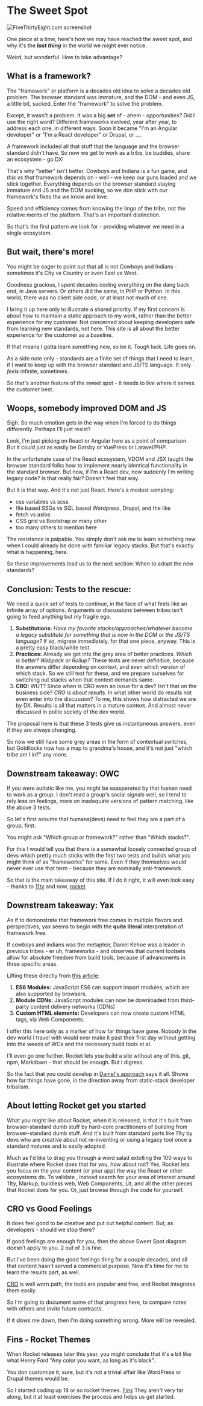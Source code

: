 
# The Sweet Spot

<img class="bordered" src="/_merged_assets/_static/images/webSweetSpot.svg" alt="FiveThirtyEight.com screenshot" />

One piece at a time, here's how we may have reached the sweet spot, and why it's the _**last thing**_ in the world we might ever notice.

Weird, but wonderful. How to take advantage?

## What is a framework?

The "framework" or platform is a decades old idea to solve a decades old problem. The browser standard was immature, and the DOM - and even JS, a little bit, sucked. Enter the "framework" to solve the problem.

Except, it wasn't a problem. It was a big **set** of - ahem - _opportunities?_ Did I use the right word? Different frameworks evolved, year after year, to address each one, in different ways. Soon it became "I'm an Angular developer" or "I'm a React developer" or Drupal, or ....

A framework included all that stuff that the language and the browser standard didn't have. So now we get to work as a tribe, be buddies, share an ecosystem - go DX!

That's why "better" isn't better. Cowboys and Indians is a fun game, and _this vs that_ framework depends on - well - we keep our guns loaded and we stick together. Everything depends on the browser standard staying immature and JS and the DOM sucking, so we don stick with our framework's fixes tha we know and love.

Speed and efficiency comes from knowing the lingo of the tribe, not the relative merits of the platform. That's an important distinction.

So that's the first pattern we look for - providing whatever we need in a single ecosystem.

## But wait, there's more!

You might be eager to point out that all is not Cowboys and Indians - sometimes it's City vs Country or even East vs West. 

Goodness gracious, I spent decades coding everything on the dang back end, in Java servers. Or others did the same, in PHP or Python. In this world, there was no client side code, or at least not much of one.

I bring it up here only to illustrate a shared priority. If my first concern is about how to maintain a static approach to my work, rather than the better experience for my customer. Not concerned about keeping developers safe from learning new standards, not here. This site is all about the better experience for the customer as a baseline.

If that means I gotta learn something new, so be it. Tough luck. Life goes on.

As a side note only - standards are a finite set of things that I need to learn, if I want to keep up with the browser standard and JS/TS language. It only _feels_ infinite, sometimes.

So that's another feature of the sweet spot - it needs to live where it serves the customer best.

## Woops, somebody improved DOM and JS

Sigh. So much emotion gets in the way when I'm forced to do things differently. Perhaps I'll just resist?

Look, I'm just picking on React or Angular here as a point of comparison. But it could just as easily be Gatsby or VuePress or Laravel/PHP.

In the unfortunate case of the React ecosystem, VDOM and JSX taught the browser standard folks how to implement nearly identical functionality in the standard browser. But now, if I'm a React dev, now suddenly I'm writing legacy code? Is that really fair? Doesn't feel that way.

But it is that way. And it's not just React. Here's a modest sampling:

- css variables vs scss 
- file based SSGs vs SQL based Wordpress, Drupal, and the like
- fetch vs axios
- CSS grid vs Bootstrap or many other
- too many others to mention here

The resistance is palpable. You simply don't ask me to learn something new when I could already be done with familiar legacy stacks. But that's exactly what is happening, here.

So these improvements lead us to the next section: When to adopt the new standards?

## Conclusion: Tests to the rescue:

We need a quick set of tests to continue, in the face of what feels like an infinite array of options. Arguments or discussions between tribes isn't going to feed anything but my fragile ego.

1. **Substitutions:** _Have my favorite stacks/approaches/whatever become a legacy substitute for something that is now in the DOM or the JS/TS language?_ If so, migrate immediately, for that one piece, anyway. This is a pretty easy black/white test.
1. **Practices:** Already we get into the grey area of better practices. _Which is better? Webpack or Rollup?_ These tests are never definitive, because the answers differ depending on context, and even which version of which stack. So we still test for these, and we prepare ourselves for switching out stacks when that context demands same.
1. **CRO:** WUT? Since when is CRO even an issue for a dev? Isn't that on the business side? _CRO is about results._ In what other world do results not even enter into the discussion? To me, this shows how distracted we are by DX. Results is all that matters in a mature context. And almost never discussed in polite society of the dev world.

The proposal here is that these 3 tests give us instantaneous answers, even if they are always changing.

So now we still have some grey areas in the form of contextual switches, but Goldilocks now has a map to grandma's house, and it's not just "which tribe am I in?" any more.

## Downstream takeaway: OWC

If you were autistic like me, you might be exasperated by that human need to work as a group. I don't read a group's social signals well, so I tend to rely less on feelings, more on inadequate versions of pattern matching, like the above 3 tests.

So let's first assume that humans(devs) need to feel they are a part of a group, first. 

You might ask "Which group or framework?" rather than "Which stacks?".

For this I would tell you that there is a somewhat loosely connected group of devs which pretty much sticks with the first two tests and builds what you might think of as "frameworks" for same. Even if they themselves would never ever use that term - because they are nominally anti-framework.

So that is the main takeaway of this site. If I do it right, it will even look easy - thanks to [11ty](https://www.11ty.dev/) and now, [rocket](https://rocket.modern-web.dev/)

## Downstream takeaway: Yax

As if to demonstrate that framework free comes in multiple flavors and perspectives, yax seems to begin with the **quite literal** interpretation of framework free.

If cowboys and indians was the metaphor, Daniel Kehoe was a leader in previous tribes - er uh, frameworks - and observes that current toolsets allow for absolute freedom from build tools, because of advancments in three specific areas. 

Lifting these directly from [this article](https://thenewstack.io/case-against-web-frameworks/):

1. **ES6 Modules:** JavaScript ES6 can support import modules, which are also supported by browsers.
1. **Module CDNs:** JavaScript modules can now be downloaded from third-party content delivery networks (CDNs)
1. **Custom HTML elements:** Developers can now create custom HTML tags, via Web Components.


I offer this here only as a marker of how far things have gone. Nobody in the dev world I travel with would ever make it past their first day without getting into the weeds of WCs and the necessary build tools et al.

I'll even go one further. Rocket lets you build a site without any of this. git, npm, Markdown - that should be enough. But I digress.

So the fact that you could develop in [Daniel's approach](https://yax.com/) says it all. Shows how far things have gone, in the direction away from static-stack developer tribalism.

## About letting Rocket get you started

What you might like about Rocket, when it is released, is that it's built from browser-standard dumb stuff by hard-core practitioners of building from browser-standard dumb stuff. And it's built from standard parts like 11ty by devs who are creative about not re-inventing or using a legacy tool once a standard matures and is easily adopted.

Much as I'd like to drag you through a word salad extolling the 100 ways to illustrate where Rocket does that for you, how about not? Yes, Rocket lets you focus on the your content (or your app) the way the React or other ecosystems do. To validate , instead search for your area of interest around 11ty, Markup, buildless web, Web Components, Lit, and all the other pieces that Rocket does for you. Or, just browse through the code for yourself.

## CRO vs Good Feelings

It does feel good to be creative and put out helpful content. But, as developers - should we stop there?

If good feelings are enough for you, then the above Sweet Spot diagram doesn't apply to you. 2 out of 3 is fine.

But I've been doing the good feelings thing for a couple decades, and all that content hasn't served a commercial purpose. Now it's time for me to learn the results part, as well.

[CRO](https://en.wikipedia.org/wiki/Conversion_rate_optimization) is well worn path, the tools are popular and free, and Rocket integrates them easily. 

So I'm going to document some of that progress here, to compare notes with others and invite future contracts.

If it slows me down, then I'm doing something wrong. More will be revealed.

## Fins - Rocket Themes

When Rocket releases later this year, you might conclude that it's a bit like what Henry Ford "Any color you want, as long as it's black". 

You don customize it, sure, but it's not a trivial affair like WordPress or Drupal themes would be.

So I started coding up 18 or so rocket themes. [Fins](/rocket-themes/) They aren't very far along, but it at least exercises the process and helps us get started.